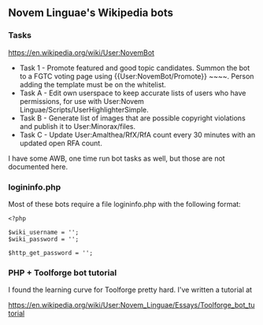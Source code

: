## Novem Linguae's Wikipedia bots

### Tasks

https://en.wikipedia.org/wiki/User:NovemBot

- Task 1 - Promote featured and good topic candidates. Summon the bot to a FGTC voting page using {{User:NovemBot/Promote}} ~~~~. Person adding the template must be on the whitelist.
- Task A - Edit own userspace to keep accurate lists of users who have permissions, for use with User:Novem Linguae/Scripts/UserHighlighterSimple.
- Task B - Generate list of images that are possible copyright violations and publish it to User:Minorax/files.
- Task C - Update User:Amalthea/RfX/RfA count every 30 minutes with an updated open RFA count.

I have some AWB, one time run bot tasks as well, but those are not documented here.

### logininfo.php

Most of these bots require a file logininfo.php with the following format:

    <?php
    
    $wiki_username = '';
    $wiki_password = '';
    
    $http_get_password = '';

### PHP + Toolforge bot tutorial

I found the learning curve for Toolforge pretty hard. I've written a tutorial at

https://en.wikipedia.org/wiki/User:Novem_Linguae/Essays/Toolforge_bot_tutorial